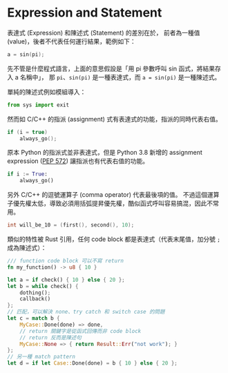 # Expression and Statement

表達式 (Expression) 和陳述式 (Statement) 的差別在於，
前者為一種值 (value)，後者不代表任何運行結果，範例如下：

```c
a = sin(pi);
```

先不管是什麼程式語言，上面的意思假設是「用 pi 參數呼叫 sin 函式，將結果存入 a 名稱中」，
那 `pi`、`sin(pi)` 是一種表達式，而 `a = sin(pi)` 是一種陳述式。

單純的陳述式例如模組導入：

```python
from sys import exit
```

然而如 C/C++ 的指派 (assignment) 式有表達式的功能，指派的同時代表右值。

```c
if (i = true)
    always_go();
```

原本 Python 的指派式並非表達式，但是 Python 3.8 新增的 assignment expression ([PEP 572](https://www.python.org/dev/peps/pep-0572/))
讓指派也有代表右值的功能。

```python
if i := True:
    always_go()
```

另外 C/C++ 的逗號運算子 (comma operator) 代表最後項的值。
不過這個運算子優先權太低，導致必須用括弧提昇優先權，酷似函式呼叫容易搞混，因此不常用。

```c
int will_be_10 = (first(), second(), 10);
```

類似的特性被 Rust 引用，任何 code block 都是表達式（代表末尾值，加分號 `;` 成為陳述式）：

```rust
/// function code block 可以不寫 return
fn my_function() -> u8 { 10 }

let a = if check() { 10 } else { 20 };
let b = while check() {
    dothing();
    callback()
};
// 匹配，可以解決 none、try catch 和 switch case 的問題
let c = match b {
    MyCase::Done(done) => done,
    // return 關鍵字是從函式回傳而非 code block
    // return 反而是陳述句
    MyCase::None => { return Result::Err("not work"); }
};
// 另一種 match pattern
let d = if let Case::Done(done) = b { 10 } else { 20 };
```
